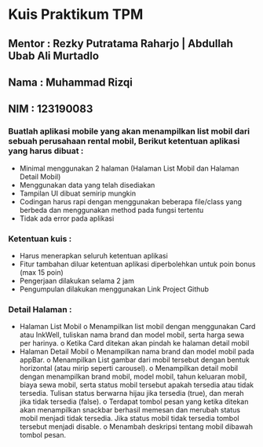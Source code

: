 # Kuis Praktikum TPM
## Mentor   : Rezky Putratama Raharjo | Abdullah Ubab Ali Murtadlo

## Nama     : Muhammad Rizqi
## NIM      : 123190083


### Buatlah aplikasi mobile yang akan menampilkan list mobil dari sebuah perusahaan rental mobil, Berikut ketentuan aplikasi yang harus dibuat :
- Minimal menggunakan 2 halaman (Halaman List Mobil dan Halaman Detail Mobil)
- Menggunakan data yang telah disediakan
- Tampilan UI dibuat semirip mungkin
- Codingan harus rapi dengan menggunakan beberapa file/class yang berbeda dan
menggunakan method pada fungsi tertentu
- Tidak ada error pada aplikasi

### Ketentuan kuis :
- Harus menerapkan seluruh ketentuan aplikasi
- Fitur tambahan diluar ketentuan aplikasi diperbolehkan untuk poin bonus (max 15 poin)
- Pengerjaan dilakukan selama 2 jam
- Pengumpulan dilakukan menggunakan Link Project Github

### Detail Halaman :
- Halaman List Mobil
o Menampilkan list mobil dengan menggunakan Card atau InkWell, tuliskan
nama brand dan model mobil, serta harga sewa per harinya.
o Ketika Card ditekan akan pindah ke halaman detail mobil
- Halaman Detail Mobil
o Menampilkan nama brand dan model mobil pada appBar.
o Menampilkan List gambar dari mobil tersebut dengan bentuk horizontal
(atau mirip seperti carousel).
o Menampilkan detail mobil dengan menampilkan brand mobil, model
mobil, tahun keluaran mobil, biaya sewa mobil, serta status mobil tersebut
apakah tersedia atau tidak tersedia. Tulisan status berwarna hijau jika
tersedia (true), dan merah jika tidak tersedia (false).
o Terdapat tombol pesan yang ketika ditekan akan menampilkan snackbar
berhasil memesan dan merubah status mobil menjadi tidak tersedia. Jika
status mobil tidak tersedia tombol tersebut menjadi disable.
o Menambah deskripsi tentang mobil dibawah tombol pesan.